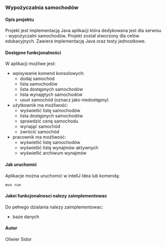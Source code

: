 ### Wypożyczalnia samochodów

#### Opis projektu

Projekt jest implementacją Java aplikacji która dedykowana jest dla serwisu - wypożyczalni samochodów. Projekt został
stworzony dla celów edukacyjnych. Zawiera implementację Java oraz testy jednostkowe.

#### Dostępne funkcjonalności

W aplikacji możliwe jest:

- wpisywanie komend konsolowych:
    - dodaj samochód
    - lista samochodów
    - lista dostępnych samochodów
    - lista wynajętych samochodów
    - usuń samochód (oznacz jako niedostępny)
- użytkownik ma możliwość:
    - wyświetlić listę samochodów
    - lista dostępnych samochodów
    - sprawdzić cenę samochodu
    - wynająć samochód
    - zwrócić samochód
- pracownik ma możliwość:
    - wyświetlić listę samochodów
    - wyświetlić listę wynajmów aktywnych
    - wyświetlić archiwum wynajmów

#### Jak uruchomić

Aplikacje można uruchomić w intellJ Idea lub komendą:

```
mvn run
```

#### Jakei funkcjonalnosci nalezy zaimplementowac

Do pełnego dzialania nalezy zaimplementowac:

- baze danych

#### Autor

Oliwier Sidor